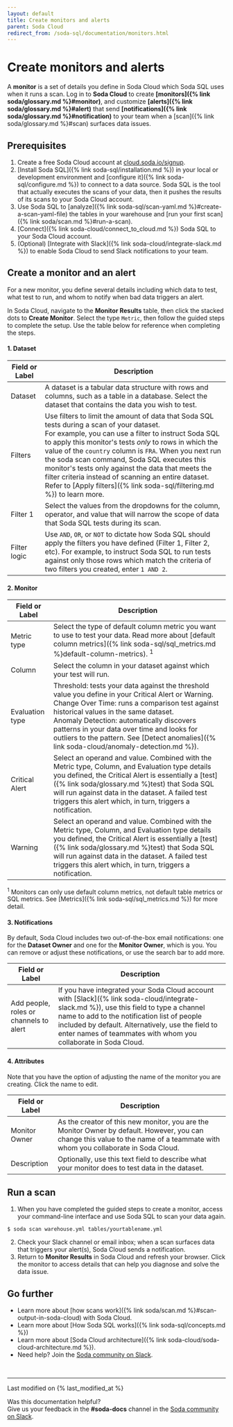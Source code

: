 ```yaml
---
layout: default
title: Create monitors and alerts
parent: Soda Cloud
redirect_from: /soda-sql/documentation/monitors.html
---
```


# Create monitors and alerts

A **monitor** is a set of details you define in Soda Cloud which Soda SQL uses when it runs a scan. Log in to **Soda Cloud** to create **[monitors]({% link soda/glossary.md %}#monitor)**, and customize **[alerts]({% link soda/glossary.md %}#alert)** that send **[notifications]({% link soda/glossary.md %}#notification)** to your team when a [scan]({% link soda/glossary.md %}#scan) surfaces data issues.


## Prerequisites

1. Create a free Soda Cloud account at [cloud.soda.io/signup](https://cloud.soda.io/signup).
2. [Install Soda SQL]({% link soda-sql/installation.md %}) in your local or development environment and [configure it]({% link soda-sql/configure.md %}) to connect to a data source. Soda SQL is the tool that actually executes the scans of your data, then it pushes the results of its scans to your Soda Cloud account.
3. Use Soda SQL to [analyze]({% link soda-sql/scan-yaml.md %}#create-a-scan-yaml-file) the tables in your warehouse and [run your first scan]({% link soda/scan.md %}#run-a-scan).
4. [Connect]({% link soda-cloud/connect_to_cloud.md %}) Soda SQL to your Soda Cloud account.
5. (Optional) [Integrate with Slack]({% link soda-cloud/integrate-slack.md %}) to enable Soda Cloud to send Slack notifications to your team.


## Create a monitor and an alert

For a new monitor, you define several details including which data to test, what test to run, and whom to notify when bad data triggers an alert. 

In Soda Cloud, navigate to the **Monitor Results** table, then click the stacked dots to **Create Monitor**. Select the type `Metric`, then follow the guided steps to complete the setup. Use the table below for reference when completing the steps.

#### 1. Dataset

| Field or Label  | Description | 
| -----------------  | ----------- |
| Dataset | A dataset is a tabular data structure with rows and columns, such as a table in a database. Select the dataset that contains the data you wish to test. |
| Filters | Use filters to limit the amount of data that Soda SQL tests during a scan of your dataset.<br /> For example, you can use a filter to instruct Soda SQL to apply this monitor's tests *only* to rows in which the value of the `country` column is `FRA`. When you next run the soda scan command, Soda SQL executes this monitor's tests only against the data that meets the filter criteria instead of scanning an entire dataset. Refer to [Apply filters]({% link soda-sql/filtering.md %}) to learn more. 
| Filter 1 | Select the values from the dropdowns for the column, operator, and value that will narrow the scope of data that Soda SQL tests during its scan. | 
| Filter logic | Use `AND`, `OR`, or `NOT` to dictate how Soda SQL should apply the filters you have defined (Filter 1, Filter 2, etc). For example, to instruct Soda SQL to run tests against only those rows which match the criteria of two filters you created, enter `1 AND 2`. | 

#### 2. Monitor

| Field or Label | Description |
| -----------------------   | ---------- |
| Metric type | Select the type of default column metric you want to use to test your data. Read more about [default column metrics]({% link soda-sql/sql_metrics.md %}default-column-metrics). <sup>1</sup>
| Column | Select the column in your dataset against which your test will run.
| Evaluation type | Threshold: tests your data against the threshold value you define in your Critical Alert or Warning.<br /> Change Over Time: runs a comparison test against historical values in the same dataset. <br /> Anomaly Detection: automatically discovers patterns in your data over time and looks for outliers to the pattern. See [Detect anomalies]({% link soda-cloud/anomaly-detection.md %}).
| Critical Alert | Select an operand and value. Combined with the Metric type, Column, and Evaluation type details you defined, the Critical Alert is essentially a [test]({% link soda/glossary.md %}test) that Soda SQL will run against data in the dataset. A failed test triggers this alert which, in turn, triggers a notification. 
| Warning | Select an operand and value. Combined with the Metric type, Column, and Evaluation type details you defined, the Critical Alert is essentially a [test]({% link soda/glossary.md %}test) that Soda SQL will run against data in the dataset. A failed test triggers this alert which, in turn, triggers a notification. | 

<sup>1</sup> Monitors can only use default column metrics, not default table metrics or SQL metrics. See [Metrics]({% link soda-sql/sql_metrics.md %}) for more detail.

#### 3. Notifications
By default, Soda Cloud includes two out-of-the-box email notifications: one for the **Dataset Owner** and one for the **Monitor Owner**, which is you. You can remove or adjust these notifications, or use the search bar to add more.

| Field or Label | Description |
| -----------------------   | ---------- |
| Add people, roles or channels to alert | If you have integrated your Soda Cloud account with [Slack]({% link soda-cloud/integrate-slack.md %}), use this field to type a channel name to add to the notification list of people included by default. Alternatively, use the field to enter names of teammates with whom you collaborate in Soda Cloud. |


#### 4. Attributes

Note that you have the option of adjusting the name of the monitor you are creating. Click the name to edit.

| Field or Label | Description |
| -----------------------   | ---------- |
| Monitor Owner | As the creator of this new monitor, you are the Monitor Owner by default. However, you can change this value to the name of a teammate with whom you collaborate in Soda Cloud. |
| Description | Optionally, use this text field to describe what your monitor does to test data in the dataset. |

## Run a scan

1. When you have completed the guided steps to create a monitor, access your command-line interface and use Soda SQL to scan your data again.
``` shell
$ soda scan warehouse.yml tables/yourtablename.yml
```
2. Check your Slack channel or email inbox; when a scan surfaces data that triggers your alert(s), Soda Cloud sends a notification.
3. Return to **Monitor Results** in Soda Cloud and refresh your browser. Click the monitor to access details that can help you diagnose and solve the data issue.


## Go further

* Learn more about [how scans work]({% link soda/scan.md %}#scan-output-in-soda-cloud) with Soda Cloud.
* Learn more about [How Soda SQL works]({% link soda-sql/concepts.md %})
* Learn more about [Soda Cloud architecture]({% link soda-cloud/soda-cloud-architecture.md %}).
* Need help? Join the <a href="http://community.soda.io/slack" target="_blank"> Soda community on Slack</a>.

<br />

---
Last modified on {% last_modified_at %}

Was this documentation helpful? <br /> Give us your feedback in the **#soda-docs** channel in the <a href="http://community.soda.io/slack" target="_blank"> Soda community on Slack</a>.